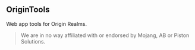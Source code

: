 ## OriginTools

Web app tools for Origin Realms.

> We are in no way affiliated with or endorsed by Mojang, AB or Piston Solutions.
